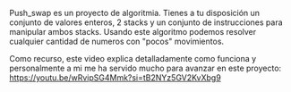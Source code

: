 Push_swap es un proyecto de algoritmia. Tienes a tu disposición un conjunto de valores enteros, 2 stacks y un conjunto de
instrucciones para manipular ambos stacks. Usando este algoritmo podemos resolver cualquier cantidad de numeros con "pocos" movimientos.

Como recurso, este video explica detalladamente como funciona y personalmente a mi me ha servido mucho para avanzar en este proyecto:
https://youtu.be/wRvipSG4Mmk?si=tB2NYz5GV2KvXbg9
